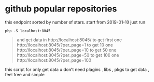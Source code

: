# github popular repositories

this endpoint sorted by number of stars. start from 2019-01-10
just run 

```php -S localhost:8045```

> and get data in http://localhost:8045/
> to get first one http://localhost:8045/?per_page=1
> to get 10    one http://localhost:8045/?per_page=10
> to get 50    one http://localhost:8045/?per_page=50
> to get 100   one http://localhost:8045/?per_page=100

this script for only get data 
u don't need plagins , libs , pkgs to get data , feel free and simple